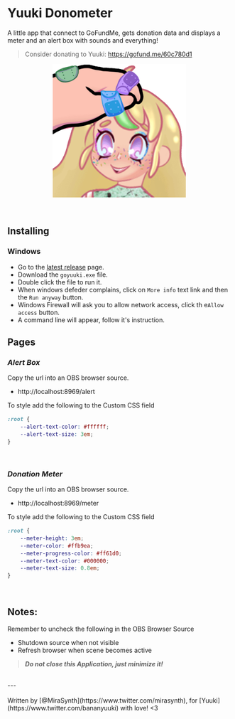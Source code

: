 # Yuuki Donometer
A little app that connect to GoFundMe, gets donation data and displays a meter and an alert box with sounds and everything!

> Consider donating to Yuuki: https://gofund.me/60c780d1

<p align="center">
  <img src="assets/headpat-yuuki.gif" width=300 />
</p>


<br />

## Installing
### Windows
- Go to the [latest release](https://github.com/MiraSynth/yuuki-donometer/releases/tag/latest) page.
- Download the `goyuuki.exe` file.
- Double click the file to run it.
- When windows defeder complains, click on `More info` text link and then the `Run anyway` button.
- Windows Firewall will ask you to allow network access, click th e`Allow access` button.
- A command line will appear, follow it's instruction.

## Pages
### *Alert Box*
Copy the url into an OBS browser source.
- http://localhost:8969/alert

To style add the following to the Custom CSS field
```css
:root {
    --alert-text-color: #ffffff;
    --alert-text-size: 3em;
}
```

<br />

### *Donation Meter*
Copy the url into an OBS browser source.
- http://localhost:8969/meter

 To style add the following to the Custom CSS field
```css
:root {
    --meter-height: 3em;
    --meter-color: #ffb9ea;
    --meter-progress-color: #ff61d0;
    --meter-text-color: #000000;
    --meter-text-size: 0.8em;
}
```

<br />

## Notes:
Remember to uncheck the following in the OBS Browser Source
- Shutdown source when not visible
- Refresh browser when scene becomes active

> ***Do not close this Application, just minimize it!***
<br />
---
<br />
<br />
Written by [@MiraSynth](https://www.twitter.com/mirasynth), for [Yuuki](https://www.twitter.com/bananyuuki) with love! <3
